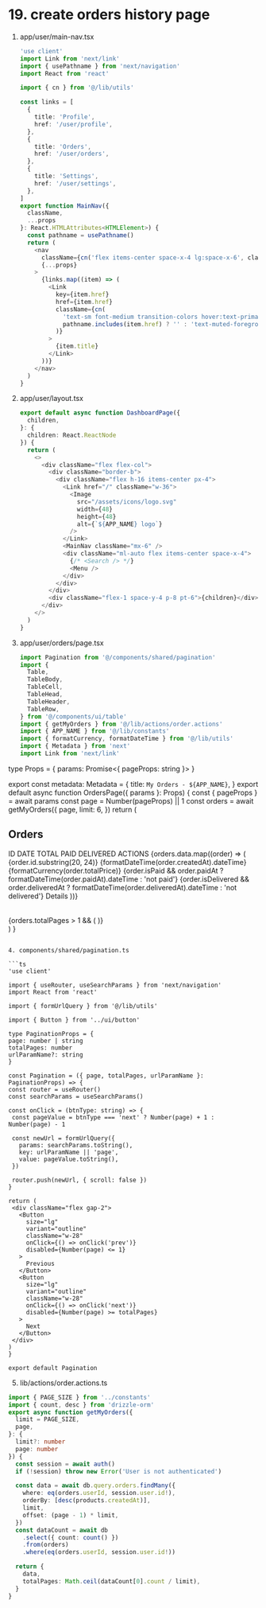 # 19. create orders history page

1. app/user/main-nav.tsx

   ```ts
   'use client'
   import Link from 'next/link'
   import { usePathname } from 'next/navigation'
   import React from 'react'

   import { cn } from '@/lib/utils'

   const links = [
     {
       title: 'Profile',
       href: '/user/profile',
     },
     {
       title: 'Orders',
       href: '/user/orders',
     },
     {
       title: 'Settings',
       href: '/user/settings',
     },
   ]
   export function MainNav({
     className,
     ...props
   }: React.HTMLAttributes<HTMLElement>) {
     const pathname = usePathname()
     return (
       <nav
         className={cn('flex items-center space-x-4 lg:space-x-6', className)}
         {...props}
       >
         {links.map((item) => (
           <Link
             key={item.href}
             href={item.href}
             className={cn(
               'text-sm font-medium transition-colors hover:text-primary',
               pathname.includes(item.href) ? '' : 'text-muted-foreground'
             )}
           >
             {item.title}
           </Link>
         ))}
       </nav>
     )
   }
   ```

2. app/user/layout.tsx

   ```ts
   export default async function DashboardPage({
     children,
   }: {
     children: React.ReactNode
   }) {
     return (
       <>
         <div className="flex flex-col">
           <div className="border-b">
             <div className="flex h-16 items-center px-4">
               <Link href="/" className="w-36">
                 <Image
                   src="/assets/icons/logo.svg"
                   width={48}
                   height={48}
                   alt={`${APP_NAME} logo`}
                 />
               </Link>
               <MainNav className="mx-6" />
               <div className="ml-auto flex items-center space-x-4">
                 {/* <Search /> */}
                 <Menu />
               </div>
             </div>
           </div>
           <div className="flex-1 space-y-4 p-8 pt-6">{children}</div>
         </div>
       </>
     )
   }
   ```

3. app/user/orders/page.tsx

   ```ts
   import Pagination from '@/components/shared/pagination'
   import {
     Table,
     TableBody,
     TableCell,
     TableHead,
     TableHeader,
     TableRow,
   } from '@/components/ui/table'
   import { getMyOrders } from '@/lib/actions/order.actions'
   import { APP_NAME } from '@/lib/constants'
   import { formatCurrency, formatDateTime } from '@/lib/utils'
   import { Metadata } from 'next'
   import Link from 'next/link'
   ```

type Props = {
params: Promise<{
pageProps: string
}>
}

export const metadata: Metadata = {
title: `My Orders - ${APP_NAME}`,
}
export default async function OrdersPage({ params }: Props) {
const { pageProps } = await params
const page = Number(pageProps) || 1
const orders = await getMyOrders({
page,
limit: 6,
})
return (
<div className="space-y-2">
<h2 className="h2-bold">Orders</h2>
<div className="overflow-x-auto">
<Table>
<TableHeader>
<TableRow>
<TableHead>ID</TableHead>
<TableHead>DATE</TableHead>
<TableHead>TOTAL</TableHead>
<TableHead>PAID</TableHead>
<TableHead>DELIVERED</TableHead>
<TableHead>ACTIONS</TableHead>
</TableRow>
</TableHeader>
<TableBody>
{orders.data.map((order) => (
<TableRow key={order.id}>
<TableCell>{order.id.substring(20, 24)}</TableCell>
<TableCell>
{formatDateTime(order.createdAt).dateTime}
</TableCell>
<TableCell>{formatCurrency(order.totalPrice)}</TableCell>
<TableCell>
{order.isPaid && order.paidAt
? formatDateTime(order.paidAt).dateTime
: 'not paid'}
</TableCell>
<TableCell>
{order.isDelivered && order.deliveredAt
? formatDateTime(order.deliveredAt).dateTime
: 'not delivered'}
</TableCell>
<TableCell>
<Link href={`/order/${order.id}`}>
<span className="px-2">Details</span>
</Link>
</TableCell>
</TableRow>
))}
</TableBody>
</Table>
{orders.totalPages > 1 && (
<Pagination page={page} totalPages={orders?.totalPages!} />
)}
</div>
</div>
)
}

````

4. components/shared/pagination.ts

```ts
'use client'

import { useRouter, useSearchParams } from 'next/navigation'
import React from 'react'

import { formUrlQuery } from '@/lib/utils'

import { Button } from '../ui/button'

type PaginationProps = {
page: number | string
totalPages: number
urlParamName?: string
}

const Pagination = ({ page, totalPages, urlParamName }: PaginationProps) => {
const router = useRouter()
const searchParams = useSearchParams()

const onClick = (btnType: string) => {
 const pageValue = btnType === 'next' ? Number(page) + 1 : Number(page) - 1

 const newUrl = formUrlQuery({
   params: searchParams.toString(),
   key: urlParamName || 'page',
   value: pageValue.toString(),
 })

 router.push(newUrl, { scroll: false })
}

return (
 <div className="flex gap-2">
   <Button
     size="lg"
     variant="outline"
     className="w-28"
     onClick={() => onClick('prev')}
     disabled={Number(page) <= 1}
   >
     Previous
   </Button>
   <Button
     size="lg"
     variant="outline"
     className="w-28"
     onClick={() => onClick('next')}
     disabled={Number(page) >= totalPages}
   >
     Next
   </Button>
 </div>
)
}

export default Pagination
````

5. lib/actions/order.actions.ts

```ts
import { PAGE_SIZE } from '../constants'
import { count, desc } from 'drizzle-orm'
export async function getMyOrders({
  limit = PAGE_SIZE,
  page,
}: {
  limit?: number
  page: number
}) {
  const session = await auth()
  if (!session) throw new Error('User is not authenticated')

  const data = await db.query.orders.findMany({
    where: eq(orders.userId, session.user.id!),
    orderBy: [desc(products.createdAt)],
    limit,
    offset: (page - 1) * limit,
  })
  const dataCount = await db
    .select({ count: count() })
    .from(orders)
    .where(eq(orders.userId, session.user.id!))

  return {
    data,
    totalPages: Math.ceil(dataCount[0].count / limit),
  }
}
```
